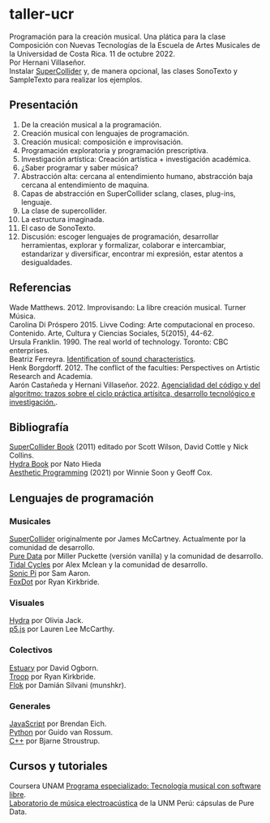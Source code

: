
# taller-ucr
Programación para la creación musical. Una plática para la clase Composición con Nuevas Tecnologías de la Escuela de Artes Musicales de la Universidad de Costa Rica. 11 de octubre 2022.  
Por Hernani Villaseñor.  
Instalar [SuperCollider](https://supercollider.github.io/) y, de manera opcional, las clases SonoTexto y SampleTexto para realizar los ejemplos.

## Presentación
1. De la creación musical a la programación.  
2. Creación musical con lenguajes de programación.   
3. Creación musical: composición e improvisación.
4. Programación exploratoria y programación prescriptiva.  
5. Investigación artística: Creación artística + investigación académica.  
6. ¿Saber programar y saber música?
7. Abstracción alta: cercana al entendimiento humano, abstracción baja cercana al entendimiento de maquina.  
8. Capas de abstracción en SuperCollider sclang, clases, plug-ins, lenguaje.
9. La clase de supercollider.  
10. La estructura imaginada.
11. El caso de SonoTexto.  
12. Discusión: escoger lenguajes de programación, desarrollar herramientas, explorar y formalizar, colaborar e intercambiar, estandarizar y diversificar, encontrar mi expresión, estar atentos a desigualdades.

## Referencias
Wade Matthews. 2012. Improvisando: La libre creación musical. Turner Música.    
Carolina Di Próspero 2015. Livve Coding: Arte computacional en proceso. Contenido. Arte, Cultura y Ciencias Sociales, 5(2015), 44-62.  
Ursula Franklin. 1990. The real world of technology. Toronto: CBC enterprises.  
Beatriz Ferreyra. [Identification of sound characteristics](https://youtu.be/dWEDcq56D_Q).  
Henk Borgdorff.  2012. The conflict of the faculties: Perspectives on Artistic Research and Academia.  
Aarón Castañeda y Hernani Villaseñor. 2022. [Agencialidad del código y del algoritmo: trazos sobre el ciclo práctica artísitca, desarrollo tecnológico e investigación.](https://www.repositorio.fam.unam.mx/handle/123456789/139). 

## Bibliografía
[SuperCollider Book](https://mitpress.mit.edu/9780262232692/the-supercollider-book/) (2011) editado por Scott Wilson, David Cottle y Nick Collins.  
[Hydra Book](https://hydra-book.glitch.me/#/) por Nato Hieda  
[Aesthetic Programming](https://aesthetic-programming.net/) (2021) por Winnie Soon y Geoff Cox.  

## Lenguajes de programación

### Musicales
[SuperCollider](https://supercollider.github.io/) originalmente por James McCartney. Actualmente por la comunidad de desarrollo.  
[Pure Data](https://puredata.info/) por Miller Puckette (versión vanilla) y la comunidad de desarrollo.  
[Tidal Cycles](https://tidalcycles.org/) por Alex Mclean y la comunidad de desarrollo.  
[Sonic Pi](https://sonic-pi.net/) por Sam Aaron.  
[FoxDot](https://foxdot.org/) por Ryan Kirkbride. 

### Visuales
[Hydra](https://hydra.ojack.xyz/) por Olivia Jack.  
[p5.js](https://p5js.org/es/) por Lauren Lee McCarthy.  

### Colectivos
[Estuary](https://estuary.mcmaster.ca/) por David Ogborn.  
[Troop](https://github.com/Qirky/Troop) por Ryan Kirkbride.  
[Flok](https://flok.clic.cf/) por Damián Silvani (munshkr).   

### Generales
[JavaScript](https://www.w3schools.com/js/default.asp) por Brendan Eich.  
[Python](https://www.python.org/) por Guido van Rossum.  
[C++](https://isocpp.org/) por Bjarne Stroustrup.  

## Cursos y tutoriales
Coursera UNAM [Programa especializado: Tecnología musical con software libre](https://www.coursera.org/specializations/tecnologia-musical).  
[Laboratorio de música electroacústica](https://www.youtube.com/channel/UCHJ6NHp-wBhZFiY2cpJGDJg) de la UNM Perú: cápsulas de Pure Data.  

